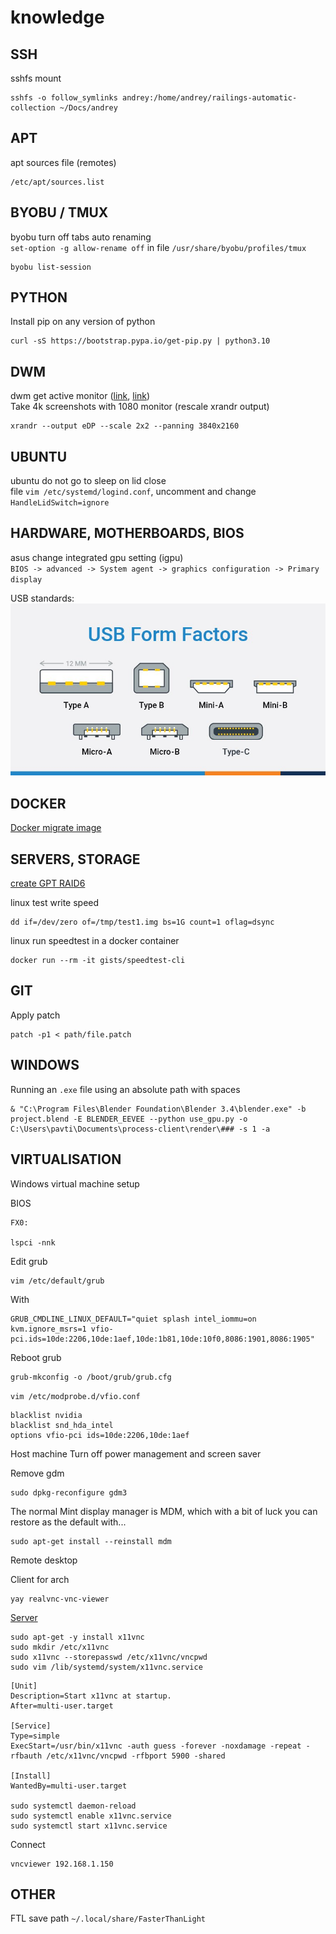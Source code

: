 # knowledge

## SSH
sshfs mount
```shell
sshfs -o follow_symlinks andrey:/home/andrey/railings-automatic-collection ~/Docs/andrey
```


## APT
apt sources file (remotes)
```shell
/etc/apt/sources.list
```

## BYOBU / TMUX
byobu turn off tabs auto renaming  
`set-option -g allow-rename off` in file `/usr/share/byobu/profiles/tmux`

```shell
byobu list-session
```


## PYTHON
Install pip on any version of python
```shell
curl -sS https://bootstrap.pypa.io/get-pip.py | python3.10
```

## DWM
dwm get active monitor ([link](https://www.reddit.com/r/suckless/comments/k7806r/querying_active_monitor_in_dwm/), [link](https://dwm.suckless.org/patches/ipc/))  
Take 4k screenshots with 1080 monitor (rescale xrandr output)
```shell
xrandr --output eDP --scale 2x2 --panning 3840x2160
```

## UBUNTU
ubuntu do not go to sleep on lid close  
file `vim /etc/systemd/logind.conf`, uncomment and change `HandleLidSwitch=ignore`

## HARDWARE, MOTHERBOARDS, BIOS
asus change integrated gpu setting (igpu)  
`BIOS -> advanced -> System agent -> graphics configuration -> Primary display`  

USB standards:
![usb_standards](images/usb_standards.jpg)

## DOCKER
[Docker migrate image](https://stackoverflow.com/questions/23935141/how-to-copy-docker-images-from-one-host-to-another-without-using-a-repository)

## SERVERS, STORAGE
[create GPT RAID6](https://unix.stackexchange.com/questions/318098/mdadm-raid-implementation-with-gpt-partitioning)  

linux test write speed
```shell
dd if=/dev/zero of=/tmp/test1.img bs=1G count=1 oflag=dsync
```

linux run speedtest in a docker container
```shell
docker run --rm -it gists/speedtest-cli
```

## GIT
Apply patch
```shell
patch -p1 < path/file.patch
```

## WINDOWS
Running an `.exe` file using an absolute path with spaces
```shell
& "C:\Program Files\Blender Foundation\Blender 3.4\blender.exe" -b project.blend -E BLENDER_EEVEE --python use_gpu.py -o C:\Users\pavti\Documents\process-client\render\### -s 1 -a
```

## VIRTUALISATION
Windows virtual machine setup

BIOS
```shell
FX0:

lspci -nnk
```

Edit grub
```shell
vim /etc/default/grub
```
With
```shell
GRUB_CMDLINE_LINUX_DEFAULT="quiet splash intel_iommu=on kvm.ignore_msrs=1 vfio-pci.ids=10de:2206,10de:1aef,10de:1b81,10de:10f0,8086:1901,8086:1905"
```
Reboot grub
```shell
grub-mkconfig -o /boot/grub/grub.cfg
```

`vim /etc/modprobe.d/vfio.conf`
```shell
blacklist nvidia
blacklist snd_hda_intel
options vfio-pci ids=10de:2206,10de:1aef
```

Host machine
Turn off power management and screen saver

Remove gdm
```shell
sudo dpkg-reconfigure gdm3
```

The normal Mint display manager is MDM, which with a bit of luck you can restore as the default with... 
```shell
sudo apt-get install --reinstall mdm
```

Remote desktop

Client for arch
```shell
yay realvnc-vnc-viewer
```

[Server](https://community.linuxmint.com/tutorial/view/2334)

```shell
sudo apt-get -y install x11vnc
sudo mkdir /etc/x11vnc
sudo x11vnc --storepasswd /etc/x11vnc/vncpwd
sudo vim /lib/systemd/system/x11vnc.service
```

```
[Unit]
Description=Start x11vnc at startup.
After=multi-user.target

[Service]
Type=simple
ExecStart=/usr/bin/x11vnc -auth guess -forever -noxdamage -repeat -rfbauth /etc/x11vnc/vncpwd -rfbport 5900 -shared

[Install]
WantedBy=multi-user.target

sudo systemctl daemon-reload
sudo systemctl enable x11vnc.service
sudo systemctl start x11vnc.service
```

Connect
```shell
vncviewer 192.168.1.150
```


## OTHER
FTL save path `~/.local/share/FasterThanLight`
